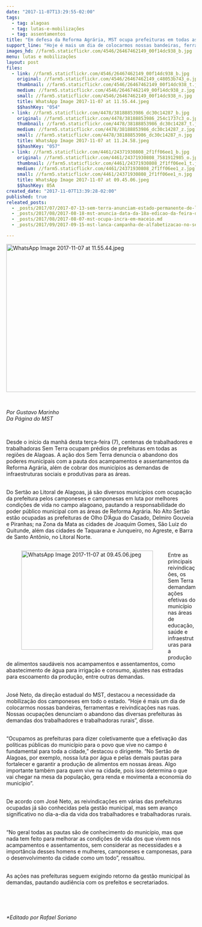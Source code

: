 ```yaml
---
date: "2017-11-07T13:29:55-02:00"
tags:
  - tag: alagoas
  - tag: lutas-e-mobilizações
  - tag: assentamentos
title: "Em defesa da Reforma Agrária, MST ocupa prefeituras em todas as regiões de Alagoas"
support_line: "Hoje é mais um dia de colocarmos nossas bandeiras, ferramentas e reivindicações nas ruas, destacou o representante da direção estadual do Movimento."
images_hd: //farm5.staticflickr.com/4546/26467462149_00f14dc938_b.jpg
menu: lutas e mobilizações
layout: post
files:
  - link: //farm5.staticflickr.com/4546/26467462149_00f14dc938_b.jpg
    original: //farm5.staticflickr.com/4546/26467462149_c48053b743_o.jpg
    thumbnail: //farm5.staticflickr.com/4546/26467462149_00f14dc938_t.jpg
    medium: //farm5.staticflickr.com/4546/26467462149_00f14dc938_z.jpg
    small: //farm5.staticflickr.com/4546/26467462149_00f14dc938_n.jpg
    title: WhatsApp Image 2017-11-07 at 11.55.44.jpeg
    $$hashKey: "054"
  - link: //farm5.staticflickr.com/4478/38188853986_dc30c14287_b.jpg
    original: //farm5.staticflickr.com/4478/38188853986_254c1737c3_o.jpg
    thumbnail: //farm5.staticflickr.com/4478/38188853986_dc30c14287_t.jpg
    medium: //farm5.staticflickr.com/4478/38188853986_dc30c14287_z.jpg
    small: //farm5.staticflickr.com/4478/38188853986_dc30c14287_n.jpg
    title: WhatsApp Image 2017-11-07 at 11.24.58.jpeg
    $$hashKey: "057"
  - link: //farm5.staticflickr.com/4461/24371930808_2f1ff06ee1_b.jpg
    original: //farm5.staticflickr.com/4461/24371930808_7581912985_o.jpg
    thumbnail: //farm5.staticflickr.com/4461/24371930808_2f1ff06ee1_t.jpg
    medium: //farm5.staticflickr.com/4461/24371930808_2f1ff06ee1_z.jpg
    small: //farm5.staticflickr.com/4461/24371930808_2f1ff06ee1_n.jpg
    title: WhatsApp Image 2017-11-07 at 09.45.06.jpeg
    $$hashKey: 05A
created_date: "2017-11-07T13:39:28-02:00"
published: true
releated_posts:
  - _posts/2017/07/2017-07-13-sem-terra-anunciam-estado-permanente-de-luta-em-alagoas.md
  - _posts/2017/08/2017-08-18-mst-anuncia-data-da-18a-edicao-da-feira-da-reforma-agraria-em-maceio.md
  - _posts/2017/08/2017-08-07-mst-ocupa-incra-em-maceio.md
  - _posts/2017/09/2017-09-15-mst-lanca-campanha-de-alfabetizacao-no-sertao-de-alagoas.md

---
```

<p><img alt="WhatsApp Image 2017-11-07 at 11.55.44.jpeg" height="393" src="//farm5.staticflickr.com/4546/26467462149_00f14dc938_b.jpg" width="700" /></p>

<p>&nbsp;</p>

<p><em>Por Gustavo Marinho<br />
Da P&aacute;gina do MST</em></p>

<p>&nbsp;</p>

<p>Desde o in&iacute;cio da manh&atilde; desta ter&ccedil;a-feira (7), centenas de trabalhadores e trabalhadoras Sem Terra ocupam pr&eacute;dios de prefeituras em todas as regi&otilde;es de Alagoas. A a&ccedil;&atilde;o dos Sem Terra denuncia o abandono dos poderes municipais com a pauta dos acampamentos e assentamentos da Reforma Agr&aacute;ria, al&eacute;m de cobrar dos munic&iacute;pios as demandas de infraestruturas sociais e produtivas para as &aacute;reas.</p>

<p><br />
Do Sert&atilde;o ao Litoral de Alagoas, j&aacute; s&atilde;o diversos munic&iacute;pios com ocupa&ccedil;&atilde;o da prefeitura pelos camponeses e camponesas em luta por melhores condi&ccedil;&otilde;es de vida no campo alagoano, pautando a responsabilidade do poder p&uacute;blico municipal com as &aacute;reas de Reforma Agr&aacute;ria. No Alto Sert&atilde;o est&atilde;o ocupadas as prefeituras de Olho D&rsquo;&Aacute;gua do Casado, Delmiro Gouveia e Piranhas; na Zona da Mata as cidades de Joaquim Gomes, S&atilde;o Luiz do Quitunde, al&eacute;m das cidades de Taquarana e Junqueiro, no Agreste, e Barra de Santo Ant&ocirc;nio, no Litoral Norte.</p>

<figure class="image" style="float:left"><img alt="WhatsApp Image 2017-11-07 at 09.45.06.jpeg" height="263" src="//farm5.staticflickr.com/4461/24371930808_2f1ff06ee1_b.jpg" width="350" />
<figcaption></figcaption>
</figure>

<p><br />
Entre as principais reivindica&ccedil;&otilde;es, os Sem Terra demandam a&ccedil;&otilde;es efetivas do munic&iacute;pio nas &aacute;reas de educa&ccedil;&atilde;o, sa&uacute;de e infraestruturas para a produ&ccedil;&atilde;o de alimentos saud&aacute;veis nos acampamentos e assentamentos, como abastecimento de &aacute;gua para irriga&ccedil;&atilde;o e consumo, ajustes nas estradas para escoamento da produ&ccedil;&atilde;o, entre outras demandas.</p>

<p><br />
Jos&eacute; Neto, da dire&ccedil;&atilde;o estadual do MST, destacou a necessidade da mobiliza&ccedil;&atilde;o dos camponeses em todo o estado. &ldquo;Hoje &eacute; mais um dia de colocarmos nossas bandeiras, ferramentas e reivindica&ccedil;&otilde;es nas ruas. Nossas ocupa&ccedil;&otilde;es denunciam o abandono das diversas prefeituras &agrave;s demandas dos trabalhadores e trabalhadoras rurais&rdquo;, disse.</p>

<p><br />
&ldquo;Ocupamos as prefeituras para dizer coletivamente que a efetiva&ccedil;&atilde;o das pol&iacute;ticas p&uacute;blicas do munic&iacute;pio para o povo que vive no campo &eacute; fundamental para toda a cidade,&rdquo; destacou o dirigente. &ldquo;No Sert&atilde;o de Alagoas, por exemplo, nossa luta por &aacute;gua e pelas demais pautas para fortalecer e garantir a produ&ccedil;&atilde;o de alimentos em nossas &aacute;reas. Algo importante tamb&eacute;m para quem vive na cidade, pois isso determina o que vai chegar na mesa da popula&ccedil;&atilde;o, gera renda e movimenta a economia do munic&iacute;pio&rdquo;.</p>

<p><br />
De acordo com Jos&eacute; Neto, as reivindica&ccedil;&otilde;es em v&aacute;rias das prefeituras ocupadas j&aacute; s&atilde;o conhecidas pela gest&atilde;o municipal, mas sem avan&ccedil;o significativo no dia-a-dia da vida dos trabalhadores e trabalhadoras rurais.</p>

<p><br />
&ldquo;No geral todas as pautas s&atilde;o de conhecimento do munic&iacute;pio, mas que nada tem feito para melhorar as condi&ccedil;&otilde;es de vida dos que vivem nos acampamentos e assentamentos, sem considerar as necessidades e a import&acirc;ncia desses homens e mulheres, camponeses e camponesas, para o desenvolvimento da cidade como um todo&rdquo;, ressaltou.</p>

<p><br />
As a&ccedil;&otilde;es nas prefeituras seguem exigindo retorno da gest&atilde;o municipal &agrave;s demandas, pautando audi&ecirc;ncia com os prefeitos e secretariados.</p>

<p>&nbsp;</p>

<p>&nbsp;</p>

<p><em>*Editado por Rafael Soriano</em></p>
